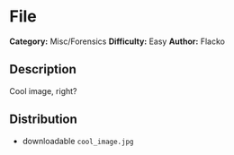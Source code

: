 # File
**Category:** Misc/Forensics
**Difficulty:** Easy
**Author:** Flacko

## Description

Cool image, right?

## Distribution

- downloadable `cool_image.jpg`